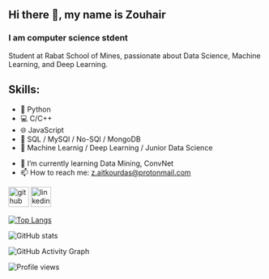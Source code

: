 ## Hi there 👋, my name is Zouhair
### I am computer science stdent
Student at Rabat School of Mines, passionate about Data Science, Machine Learning, and Deep Learning.

## Skills: 
* 🐍 Python 
* 💻 C/C++ 
* 🌐 JavaScript
* 💽 SQL / MySQl / No-SQl / MongoDB
* 🧠 Machine Learnig / Deep Learning / Junior Data Science <br />

- 🌱 I’m currently learning Data Mining, ConvNet 
- 📫 How to reach me: z.aitkourdas@protonmail.com 


[<img src='https://cdn.jsdelivr.net/npm/simple-icons@3.0.1/icons/github.svg' alt='github' height='40'>](https://github.com/z-aitkourdas)  [<img src='https://cdn.jsdelivr.net/npm/simple-icons@3.0.1/icons/linkedin.svg' alt='linkedin' height='40'>](https://www.linkedin.com/in/zouhair-ait-kourdas/)  

[![Top Langs](https://github-readme-stats.vercel.app/api/top-langs/?username=z-aitkourdas)](https://github.com/anuraghazra/github-readme-stats)

![GitHub stats](https://github-readme-stats.vercel.app/api?username=z-aitkourdas&show_icons=true)  

![GitHub Activity Graph](https://activity-graph.herokuapp.com/graph?username=z-aitkourdas)  

![Profile views](https://gpvc.arturio.dev/z-aitkourdas)  
